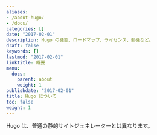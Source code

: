 ```yaml
---
aliases:
- /about-hugo/
- /docs/
categories: []
date: "2017-02-01"
description: Hugo の機能、ロードマップ、ライセンス、動機など。
draft: false
keywords: []
lastmod: "2017-02-01"
linktitle: 概要
menu:
  docs:
    parent: about
    weight: 1
publishdate: "2017-02-01"
title: Hugo について
toc: false
weight: 1
---
```


Hugo は、普通の静的サイトジェネレーターとは異なります。
